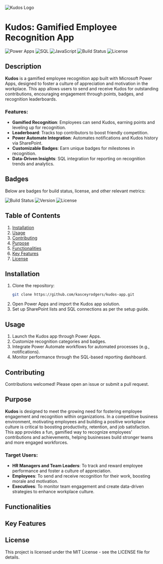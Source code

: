![Kudos Logo](https://i.ibb.co/2dnBYDZ/Kudos-Logo.png)
# Kudos: Gamified Employee Recognition App
![Power Apps](https://img.shields.io/badge/Microsoft-Power_Apps-742774?logo=Power%20Apps&logoColor=white&style=for-the-badge)
![SQL](https://img.shields.io/badge/SQL-MySQL-4479A1?logo=MySQL&logoColor=white&style=for-the-badge)
![JavaScript](https://img.shields.io/badge/JavaScript-ES6-F7DF1E?logo=JavaScript&logoColor=black&style=for-the-badge)
![Build Status](https://img.shields.io/badge/build-passing-brightgreen?style=for-the-badge)
![License](https://img.shields.io/badge/license-MIT-green?style=for-the-badge)

## Description
**Kudos** is a gamified employee recognition app built with Microsoft Power Apps, designed to foster a culture of appreciation and motivation in the workplace. This app allows users to send and receive Kudos for outstanding contributions, encouraging engagement through points, badges, and recognition leaderboards.

### Features:
- **Gamified Recognition**: Employees can send Kudos, earning points and leveling up for recognition.
- **Leaderboard**: Tracks top contributors to boost friendly competition.
- **Power Automate Integration**: Automates notifications and Kudos history via SharePoint.
- **Customizable Badges**: Earn unique badges for milestones in recognition.
- **Data-Driven Insights**: SQL integration for reporting on recognition trends and analytics.

## Badges
Below are badges for build status, license, and other relevant metrics:

![Build Status](https://img.shields.io/badge/build-passing-brightgreen?style=for-the-badge)
![Version](https://img.shields.io/badge/version-1.0-blue?style=for-the-badge)
![License](https://img.shields.io/badge/license-MIT-green?style=for-the-badge)

## Table of Contents
1. [Installation](#installation)
2. [Usage](#usage)
3. [Contributing](#contributing)
4. [Purpose](#purpose)
5. [Functionalities](#functionalities)
6. [Key Features](#keyfeatures)
7. [License](#license)

## Installation
1. Clone the repository:  
   ```bash
   git clone https://github.com/kasceyrodgers/kudos-app.git

2. Open Power Apps and import the Kudos app solution.
3. Set up SharePoint lists and SQL connections as per the setup guide.

## Usage
1. Launch the Kudos app through Power Apps.
2. Customize recognition categories and badges.
3. Integrate Power Automate workflows for automated processes (e.g., notifications).
4. Monitor performance through the SQL-based reporting dashboard.

## Contributing
Contributions welcomed! Please open an issue or submit a pull request.

## Purpose

**Kudos** is designed to meet the growing need for fostering employee engagement and recognition within organizations. In a competitive business environment, motivating employees and building a positive workplace culture is critical to boosting productivity, retention, and job satisfaction. This app provides a fun, gamified way to recognize employees' contributions and achievements, helping businesses build stronger teams and more engaged workforces.

### Target Users:
- **HR Managers and Team Leaders**: To track and reward employee performance and foster a culture of appreciation.
- **Employees**: To send and receive recognition for their work, boosting morale and motivation.
- **Executives**: To monitor team engagement and create data-driven strategies to enhance workplace culture.

## Functionalities
## Key Features

## License
This project is licensed under the MIT License - see the LICENSE file for details.
